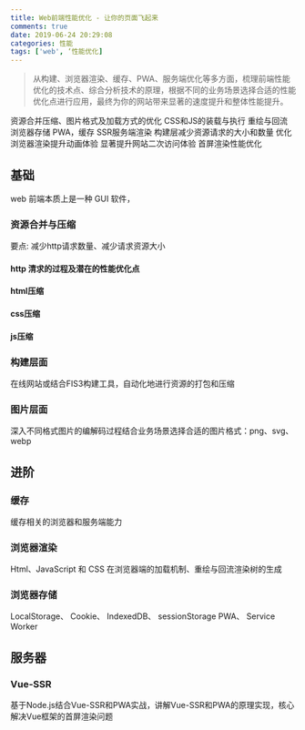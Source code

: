 ```yaml
---
title: Web前端性能优化 - 让你的页面飞起来
comments: true
date: 2019-06-24 20:29:08
categories: 性能
tags: ['web', ‘性能优化]
---
```


> 从构建、浏览器渲染、缓存、PWA、服务端优化等多方面，梳理前端性能优化的技术点、综合分析技术的原理，根据不同的业务场景选择合适的性能优化点进行应用，最终为你的网站带来显著的速度提升和整体性能提升。


资源合并压缩、图片格式及加载方式的优化
CSS和JS的装载与执行
重绘与回流
浏览器存储
PWA，缓存
SSR服务端渲染
构建层减少资源请求的大小和数量
优化浏览器渲染提升动画体验
显著提升网站二次访问体验
首屏渲染性能优化

## 基础
web 前端本质上是一种 GUI 软件，
### 资源合并与压缩
要点: 减少http请求数量、减少请求资源大小
####  http 清求的过程及潜在的性能优化点
#### html压缩
#### css压缩 
#### js压缩

### 构建层面
在线网站或结合FIS3构建工具，自动化地进行资源的打包和压缩

### 图片层面
深入不同格式图片的编解码过程结合业务场景选择合适的图片格式：png、svg、webp

## 进阶
### 缓存
缓存相关的浏览器和服务端能力

### 浏览器渲染
Html、JavaScript 和 CSS 在浏览器端的加载机制、重绘与回流渲染树的生成

### 浏览器存储
LocalStorage、 Cookie、 IndexedDB、 sessionStorage PWA、 Service Worker

## 服务器
### Vue-SSR
基于Node.js结合Vue-SSR和PWA实战，讲解Vue-SSR和PWA的原理实现，核心解决Vue框架的首屏渲染问题





